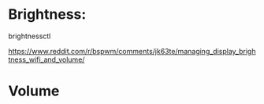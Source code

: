 # Brightness:

brightnessctl

https://www.reddit.com/r/bspwm/comments/jk63te/managing_display_brightness_wifi_and_volume/

# Volume




